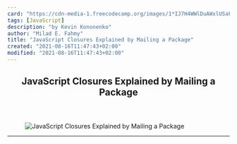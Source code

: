 ```yaml
---
card: "https://cdn-media-1.freecodecamp.org/images/1*IJ7H4WWlDuAWxlUSaF-Z6A.jpeg"
tags: [JavaScript]
description: "by Kevin Kononenko"
author: "Milad E. Fahmy"
title: "JavaScript Closures Explained by Mailing a Package"
created: "2021-08-16T11:47:43+02:00"
modified: "2021-08-16T11:47:43+02:00"
---
```

<div class="site-wrapper">
<main id="site-main" class="site-main outer">
<div class="inner">
<article class="post-full post tag-javascript tag-web-development tag-programming tag-learning-to-code tag-technology ">
<header class="post-full-header">
<h1 class="post-full-title">JavaScript Closures Explained by Mailing a Package</h1>
</header>
<figure class="post-full-image">
<picture>
<source media="(max-width: 700px)" sizes="1px" srcset="data:image/gif;base64,R0lGODlhAQABAIAAAAAAAP///yH5BAEAAAAALAAAAAABAAEAAAIBRAA7 1w">
<source media="(min-width: 701px)" sizes="(max-width: 800px) 400px,
(max-width: 1170px) 700px,
1400px" srcset="https://cdn-media-1.freecodecamp.org/images/1*IJ7H4WWlDuAWxlUSaF-Z6A.jpeg 300w,
https://cdn-media-1.freecodecamp.org/images/1*IJ7H4WWlDuAWxlUSaF-Z6A.jpeg 600w,
https://cdn-media-1.freecodecamp.org/images/1*IJ7H4WWlDuAWxlUSaF-Z6A.jpeg 1000w,
https://cdn-media-1.freecodecamp.org/images/1*IJ7H4WWlDuAWxlUSaF-Z6A.jpeg 2000w">
<img onerror="this.style.display='none'" src="https://cdn-media-1.freecodecamp.org/images/1*IJ7H4WWlDuAWxlUSaF-Z6A.jpeg" alt="JavaScript Closures Explained by Mailing a Package">
</picture>
</figure>
<section class="post-full-content">
<div class="post-content medium-migrated-article">
</div>
<hr>
</section>
</article>
</div>
</main>
</div>
<!-- Google Tag Manager (noscript) -->
<!-- End Google Tag Manager (noscript) -->
